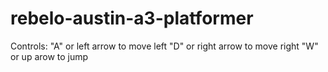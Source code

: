 # rebelo-austin-a3-platformer
Controls:
"A" or left arrow to move left
"D" or right arrow to move right
"W" or up arow to jump
